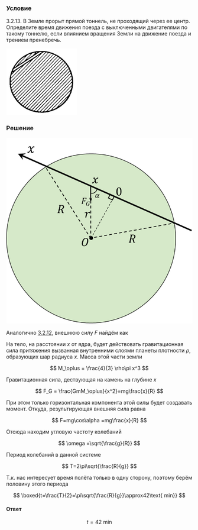 ###  Условие

$3.2.13.$ В Земле прорыт прямой тоннель, не проходящий через ее центр. Определите время движения поезда с выключенными двигателями по такому тоннелю, если влиянием вращения Земли на движение поезда и трением пренебречь.

![ К задаче $3.2.13$ |192x180, 22%](../../img/3.2.13/3.2.13.png)

### Решение

![ Тело находится видимо под углом $\alpha$ из центра планеты |780x776, 39%](../../img/3.2.13/3.2.13_1.png)

Аналогично [3.2.12](../3.2.12), внешнюю силу $F$ найдём как

На тело, на расстоянии $x$ от ядра, будет действовать гравитационная сила притяжения вызванная внутренними слоями планеты плотности $\rho$, образующих шар радиуса $x$. Масса этой части земли

$$
M_\oplus = \frac{4}{3} \rho\pi x^3
$$

Гравитационная сила, дествующая на камень на глубине $x$

$$
F_G = \frac{GmM_\oplus}{x^2}=mg\frac{x}{R}
$$

При этом только горизонтальная компонента этой силы будет создавать момент. Откуда, результирующая внешняя сила равна

$$
F=mg\cos\alpha =mg\frac{x}{R}
$$

Отсюда находим угловую частоту колебаний

$$
\omega =\sqrt{\frac{g}{R}}
$$

Период колебаний в данной системе

$$
T=2\pi\sqrt{\frac{R}{g}}
$$

Т.к. нас интересует время полёта только в одну сторону, поэтому берём половину этого периода

$$
\boxed{t=\frac{T}{2}=\pi\sqrt{\frac{R}{g}}\approx42\text{ min}}
$$

#### Ответ

$$
t=42\text{ min}
$$